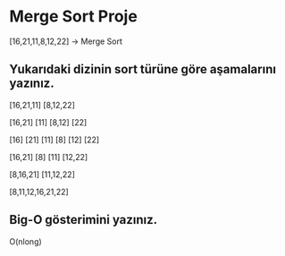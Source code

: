 # Merge Sort Proje 

[16,21,11,8,12,22] -> Merge Sort

## Yukarıdaki dizinin sort türüne göre aşamalarını yazınız.


[16,21,11] [8,12,22]

[16,21] [11] [8,12] [22]

[16] [21] [11] [8] [12] [22]

[16,21] [8] [11] [12,22]

[8,16,21] [11,12,22]

[8,11,12,16,21,22]


## Big-O gösterimini yazınız.

O(nlong)
